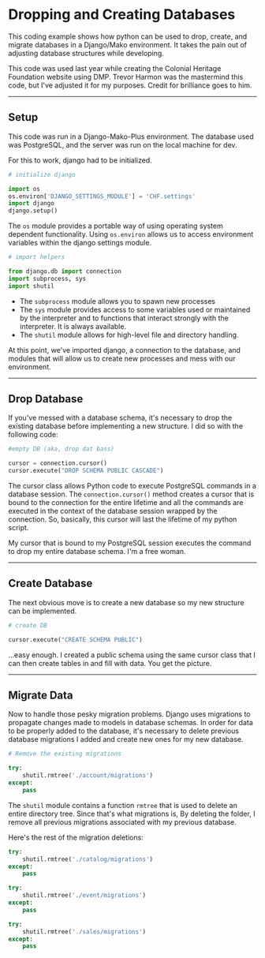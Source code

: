 # Dropping and Creating Databases 

This coding example shows how python can be used to drop, create, and migrate databases in a Django/Mako environment. It takes the pain out of adjusting database structures 
while developing.

This code was used last year while creating the Colonial Heritage Foundation
website using DMP. Trevor Harmon was the mastermind this code, but I've 
adjusted it for my purposes. Credit for brilliance goes to him.

***

## Setup

This code was run in a Django-Mako-Plus environment. The database used was PostgreSQL, and the server was run on the local machine for dev. 

For this to work, django had to be initialized. 

```python
# initialize django

import os
os.environ['DJANGO_SETTINGS_MODULE'] = 'CHF.settings'
import django
django.setup()
```
The `os` module provides a portable way of using operating system dependent functionality. Using `os.environ` allows us to access environment variables within the django settings module.

```python
# import helpers

from django.db import connection
import subprocess, sys
import shutil

```
* The `subprocess` module allows you to spawn new processes
* The `sys` module provides access to some variables used or maintained by the interpreter and to functions that interact strongly with the interpreter. It is always available.
* The `shutil` module allows for high-level file and directory handling. 

At this point, we've imported django, a connection to the database, and modules that will allow us to create new processes and mess with our environment. 

***

## Drop Database
If you've messed with a database schema, it's necessary to drop the existing database before implementing a new structure. I did so with the following code:

```python
#empty DB (aka, drop dat bass)

cursor = connection.cursor()
cursor.execute("DROP SCHEMA PUBLIC CASCADE")
```
The cursor class allows Python code to execute PostgreSQL commands in a database session. The `connection.cursor()` method creates a cursor that is bound to the connection for the entire lifetime and all the commands are executed in the context of the database session wrapped by the connection. So, basically, this cursor will last the lifetime of my python script. 

My cursor that is bound to my PostgreSQL session executes the command to drop my entire database schema. I'm a free woman. 

***

## Create Database
The next obvious move is to create a new database so my new structure can be implemented. 

```python
# create DB

cursor.execute("CREATE SCHEMA PUBLIC")
```
...easy enough. I created a public schema using the same cursor class that I can then create tables in and fill with data. You get the picture. 
***

## Migrate Data
Now to handle those pesky migration problems. Django uses migrations to propagate changes made to models in database schemas. In order for data to be properly added to the database, it's necessary to delete previous database migrations I added and create new ones for my new database.

```python
# Remove the existing migrations

try:
    shutil.rmtree('./account/migrations')
except:
    pass
```
The `shutil` module contains a function `rmtree` that is used to delete an entire directory tree. Since that's what migrations is, By deleting the folder, I remove all previous migrations associated with my previous database. 

Here's the rest of the migration deletions:

```python
try:
    shutil.rmtree('./catalog/migrations')
except:
    pass

try:
    shutil.rmtree('./event/migrations')
except:
    pass

try:
    shutil.rmtree('./sales/migrations')
except:
    pass
```





























